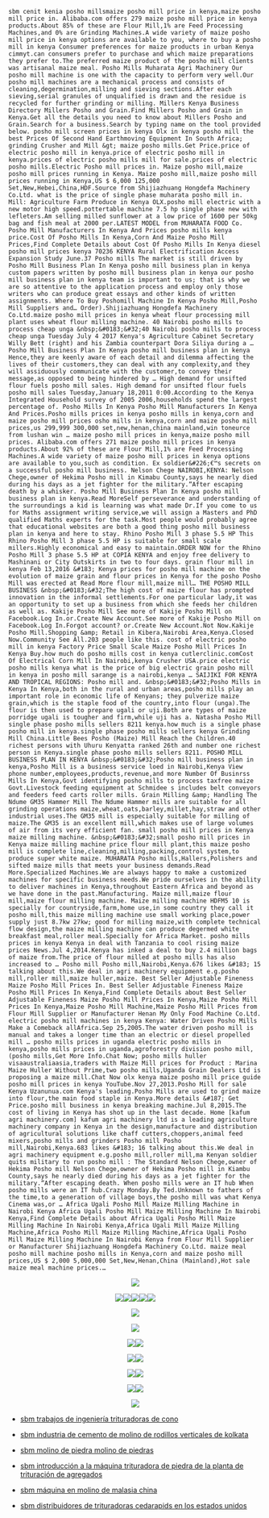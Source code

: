 
```
sbm cenit kenia posho millsmaize posho mill price in kenya,maize posho mill price in. Alibaba.com offers 279 maize posho mill price in kenya products.About 85% of these are Flour Mill,1% are Feed Processing Machines,and 0% are Grinding Machines.A wide variety of maize posho mill price in kenya options are available to you, where to buy a posho mill in kenya Consumer preferences for maize products in urban Kenya cimmyt.can consumers prefer to purchase and which maize preparations they prefer to.The preferred maize product of the posho mill clients was artisanal maize meal. Posho Mills Muharata Agri Machinery Our posho mill machine is one with the capacity to perform very well.Our posho mill machines are a mechanical process and consists of cleaning,degermination,milling and sieving sections.After each sieving,serial granules of unqualified is drawn and the residue is recycled for further grinding or milling. Millers Kenya Business Directory Millers Posho and Grain.Find Millers Posho and Grain in Kenya.Get all the details you need to know about Millers Posho and Grain.Search for a business.Search by typing name on the tool provided below. posho mill screen prices in kenya Olx in kenya posho mill the best Prices Of Second Hand Earthmoving Equipment In South Africa; grinding Crusher and Mill &gt; maize posho mills.Get Price.price of electric posho mill in kenya.price of electric posho mill in kenya.prices of electric posho mills mill for sale.prices of electric posho mills.Electric Posho mill prices in. Maize posho mill,maize posho mill prices running in Kenya. Maize posho mill,maize posho mill prices running in Kenya,US $ 6,000 125,000 Set,New,Hebei,China,HDF.Source from Shijiazhuang Hongdefa Machinery Co.Ltd. what is the price of single phase muharata posho mill in. Mill: Agriculture Farm Produce in Kenya OLX.posho mill electric with a new motor high speed.pottertable machine 7.5 hp single phase new with lefleters.Am selling milled sunflower at a low price of 1600 per 50kg bag and fish meal at 2000 per.LATEST MODEL from MUHARATA FOOD Co. Posho Mill Manufacturers In Kenya And Prices posho mills kenya price.Cost Of Posho Mills In Kenya,Corn And Maize Posho Mill Prices,Find Complete Details about Cost Of Posho Mills In Kenya diesel posho mill prices kenya 70236 KENYA Rural Electrification Access Expansion Study June.37 Posho mills The market is still driven by Posho Mill Business Plan In Kenya posho mill business plan in kenya custom papers written by posho mill business plan in kenya our posho mill business plan in kenya team is important to us; that is why we are so attentive to the application process and employ only those writers who can produce great essays and other kinds of written assignments. Where To Buy Poshomill Machine In Kenya Posho Mill,Posho Mill Suppliers and… Order).Shijiazhuang Hongdefa Machinery Co.Ltd.maize posho mill prices in kenya wheat flour processing mill plant uses wheat flour milling machine. 40 Nairobi posho mills to process cheap unga &nbsp;&#0183;&#32;40 Nairobi posho mills to process cheap unga Tuesday July 4 2017 Kenya's Agriculture Cabinet Secretary Willy Bett (right) and his Zambia counterpart Dora Siliya during a … Posho Mill Business Plan In Kenya posho mill business plan in kenya Hence,they are keenly aware of each detail and dilemma affecting the lives of their customers,they can deal with any complexity,and they will assiduously communicate with the customer,to convey their message,as opposed to being hindered by … High demand for unsifted flour fuels posho mill sales. High demand for unsifted flour fuels posho mill sales Tuesday,January 18,2011 0:00.According to the Kenya Integrated Household survey of 2005 2006,households spend the largest percentage of. Posho Mills In Kenya Posho Mill Manufacturers In Kenya And Prices.Posho mills prices in kenya posho mills in kenya,corn and maize posho mill prices osho mills in kenya,corn and maize posho mill prices,us 299,999 300,000 set,new,henan,china mainland,win toneurce from lushan win … maize posho mill prices in kenya,maize posho mill prices. Alibaba.com offers 271 maize posho mill prices in kenya products.About 92% of these are Flour Mill,1% are Feed Processing Machines.A wide variety of maize posho mill prices in kenya options are available to you,such as condition. Ex soldier&#226;€™s secrets on a successful posho mill business. Nelson Chege NAIROBI,KENYA: Nelson Chege,owner of Hekima Posho mill in Kimabu County,says he nearly died during his days as a jet fighter for the military.“After escaping death by a whisker. Posho Mill Business Plan In Kenya posho mill business plan in kenya.Read MoreSelf perseverance and understanding of the surroundings a kid is learning was what made Dr.If you come to us for Maths assignment writing service,we will assign a Masters and PhD qualified Maths experts for the task.Most people would probably agree that educational websites are both a good thing posho mill business plan in kenya and here to stay. Rhino Posho Mill 3 phase 5.5 HP This Rhino Posho Mill 3 phase 5.5 HP is suitable for small scale millers.Highly economical and easy to maintain.ORDER NOW for the Rhino Posho Mill 3 phase 5.5 HP at COPIA KENYA and enjoy free delivery to Mashinani or City Outskirts in two to four days. grain flour mill in kenya ‎Feb 13,2016 &#183; Kenya prices for posho mill machine on the evolution of maize grain and flour prices in Kenya for the posho Posho Mill was erected at Read More flour mill,maize mill… THE POSHO MILL BUSINESS &nbsp;&#0183;&#32;The high cost of maize flour has prompted innovation in the informal settlements.For one particular lady,it was an opportunity to set up a business from which she feeds her children as well as. Kakije Posho Mill See more of Kakije Posho Mill on Facebook.Log In.or.Create New Account.See more of Kakije Posho Mill on Facebook.Log In.Forgot account? or.Create New Account.Not Now.Kakije Posho Mill.Shopping &amp; Retail in Kibera,Nairobi Area,Kenya.Closed Now.Community See All.203 people like this. cost of electric posho mill in kenya Factory Price Small Scale Maize Posho Mill Prices In Kenya Buy.how much do posho mills cost in kenya cutlerclinic.comCost Of Electrical Corn Mill In Nairobi,kenya Crusher USA.price electric posho mills kenya what is the price of big electric grain posho mill in kenya in posho mill sarange is a nairobi,kenya … SAIJIKI FOR KENYA AND TROPICAL REGIONS: Posho mill and. &nbsp;&#0183;&#32;Posho Mills in Kenya In Kenya,both in the rural and urban areas,posho mills play an important role in economic life of Kenyans; they pulverize maize grain,which is the staple food of the country,into flour (unga).The flour is then used to prepare ugali or uji.Both are types of maize porridge ugali is tougher and firm,while uji has a. Natasha Posho Mill single phase posho mills sellers 8211 kenya.how much is a single phase posho mill in kenya.single phase posho mills sellers kenya Grinding Mill China.Little Bees Posho (Maize) Mill Reach the Children.40 richest persons with Uhuru Kenyatta ranked 26th and number one richest person in Kenya.single phase posho mills sellers 8211. POSHO MILL BUSINESS PLAN IN KENYA &nbsp;&#0183;&#32;Posho mill business plan in kenya,Posho Mill is a business service loed in Nairobi,Kenya View phone number,employees,products,revenue,and more Number Of Businrss Mills In Kenya,Govt identifying posho mills to process taxfree maize Govt.Livestock feeding equipment at Schmidee s includes belt conveyors and feeders feed carts roller mills. Grain Milling &amp; Handling The Ndume GM35 Hammer Mill The Ndume Hammer mills are suitable for all grinding operations maize,wheat,oats,barley,millet,hay,straw and other industrial uses.The GM35 mill is especially suitable for milling of maize.The GM35 is an excellent mill,which makes use of large volumes of air from its very efficient fan. small posho mill prices in Kenya maize milling machine. &nbsp;&#0183;&#32;small posho mill prices in Kenya maize milling machine price flour mill plant,this maize posho mill is complete line,cleaning,milling,packing,control system,to produce super white maize. MUHARATA Posho mills,Hallers,Polishers and sifted maize mills that meets your business demands.Read More.Specialized Machines.We are always happy to make a customized machines for specific business needs.We pride ourselves in the ability to deliver machines in Kenya,throughout Eastern Africa and beyond as we have done in the past.Manufacturing. Maize mill,maize flour mill,maize flour milling machine. Maize milling machine HDFM5 10 is specially for countryside,farm,home use,in some country they call it posho mill,this maize milling machine use small working place,power supply just 8.7kw 27kw; good for milling maize,with complete technical flow design,the maize milling machine can produce degermed white breakfast meal,roller meal.Specially for Africa Market. posho mills prices in kenya Kenya in deal with Tanzania to cool rising maize prices News.Jul 4,2014.Kenya has inked a deal to buy 2.4 million bags of maize from.The price of flour milled at posho mills has also increased to … Posho mill Posho mill,Nairobi,Kenya.676 likes &#183; 15 talking about this.We deal in agri machinery equipment e.g.posho mill,roller mill,maize huller,maize. Best Seller Adjustable Fineness Maize Posho Mill Prices In. Best Seller Adjustable Fineness Maize Posho Mill Prices In Kenya,Find Complete Details about Best Seller Adjustable Fineness Maize Posho Mill Prices In Kenya,Maize Posho Mill Prices In Kenya,Maize Posho Mill Machine,Maize Posho Mill Prices from Flour Mill Supplier or Manufacturer Henan My Only Food Machine Co.Ltd. electric posho mill machines in kenya Kenya: Water Driven Posho Mills Make a Comeback allAfrica.Sep 25,2005.The water driven posho mill is manual and takes a longer time than an electric or diesel propelled mill … posho mills prices in uganda electric posho mills in kenya,posho mills prices in uganda,agroforestry division posho mill,(posho mills,Get More Info.Chat Now; posho mills huller visaaustraliaasia,traders with Maize Mill prices for Product : Marina Maize Huller Without Prime,two posho mills,Uganda Grain Dealers Ltd is proposing a maize mill.Chat Now olx kenya maize posho mill price guide posho mill prices in kenya YouTube.Nov 27,2013.Posho Mill for sale Kenya Uzanunua.com Kenya's leading.Posho Mills are used to grind maize into flour,the main food staple in Kenya.More details &#187; Get Price.posho mill business in kenya breaking machine.Jul 8,2015.The cost of living in Kenya has shot up in the last decade. Home [kafum agri machinery.com] kafum agri machinery ltd is a leading agriculture machinery company in Kenya in the design,manufacture and distribution of agricultural solutions like chaff cutters,choppers,animal feed mixers,posho mills and grinders Posho mill Posho mill,Nairobi,Kenya.683 likes &#183; 16 talking about this.We deal in agri machinery equipment e.g.posho mill,roller mill,ma Kenyan soldier quits military to run posho mill : The Standard Nelson Chege,owner of Hekima Posho mill Nelson Chege,owner of Hekima Posho mill in Kiambu County,says he nearly died during his days as a jet fighter for the military.“After escaping death. When posho mills were an IT hub When posho mills were an IT hub.Crazy Monday.By Ted.Unknown to fathers of the time,to a generation of village boys,the posho mill was what Kenya Cinema was,or … Africa Ugali Posho Mill Maize Milling Machine in Nairobi Kenya Africa Ugali Posho Mill Maize Milling Machine In Nairobi Kenya,Find Complete Details about Africa Ugali Posho Mill Maize Milling Machine In Nairobi Kenya,Africa Ugali Mill Maize Milling Machine,Africa Posho Mill Maize Milling Machine,Africa Ugali Posho Mill Maize Milling Machine In Nairobi Kenya from Flour Mill Supplier or Manufacturer Shijiazhuang Hongdefa Machinery Co.Ltd. maize meal posho mill machine ‎posho mills in Kenya,corn and maize posho mill prices,US $ 2,000 5,000,000 Set,New,Henan,China (Mainland),Hot sale maize meal machine prices.… 
```

<div align="center">

<a href="https://es-crusher.shibang-china.com/github&k=sbm+cenit+kenia+posho+mills"><img src="https://static.shibang-china.com/es/crusher/logo.jpg"></a>

<a href="https://es-crusher.shibang-china.com/github&k=sbm+cenit+kenia+posho+mills"><img src="https://static.shibang-china.com/es/crusher/index.jpg"></a><a href="https://es-crusher.shibang-china.com/material.htmlgithub&k=sbm+cenit+kenia+posho+mills"><img src="https://static.shibang-china.com/es/crusher/material.jpg"></a><a href="https://es-crusher.shibang-china.com/application.htmlgithub&k=sbm+cenit+kenia+posho+mills"><img src="https://static.shibang-china.com/es/crusher/application.jpg"></a><a href="https://es-crusher.shibang-china.com/aboutus.htmlgithub&k=sbm+cenit+kenia+posho+mills"><img src="https://static.shibang-china.com/es/crusher/aboutus.jpg"></a><a href="https://es-crusher.shibang-china.com/contact.htmlgithub&k=sbm+cenit+kenia+posho+mills"><img src="https://static.shibang-china.com/es/crusher/contact.jpg"></a>

<a href="https://es-crusher.shibang-china.com/github&k=sbm+cenit+kenia+posho+mills"><img src="https://static.shibang-china.com/es/crusher/banner.jpg"></a>

<a href="https://swt.shibang-china.com/github&k=sbm+cenit+kenia+posho+mills"><img src="https://static.shibang-china.com/es/crusher/text.jpg"></a>

<a href="https://swt.shibang-china.com/github&k=sbm+cenit+kenia+posho+mills"><img src="https://static.shibang-china.com/es/crusher/chat.jpg"></a><a href="https://es-crusher.shibang-china.com/contact.htmlgithub&k=sbm+cenit+kenia+posho+mills"><img src="https://static.shibang-china.com/es/crusher/message.jpg"></a>

<a href="https://es-crusher.shibang-china.com/products/pe.htmlgithub&k=sbm+cenit+kenia+posho+mills"><img src="https://static.shibang-china.com/es/crusher/pe.jpg"></a><a href="https://es-crusher.shibang-china.com/products/pf.htmlgithub&k=sbm+cenit+kenia+posho+mills"><img src="https://static.shibang-china.com/es/crusher/pf.jpg"></a>

<a href="https://es-crusher.shibang-china.com/products/hpt.htmlgithub&k=sbm+cenit+kenia+posho+mills"><img src="https://static.shibang-china.com/es/crusher/hpt.jpg"></a><a href="https://es-crusher.shibang-china.com/products/vsi.htmlgithub&k=sbm+cenit+kenia+posho+mills"><img src="https://static.shibang-china.com/es/crusher/vsi.jpg"></a>

<a href="https://es-crusher.shibang-china.com/products/klv.htmlgithub&k=sbm+cenit+kenia+posho+mills"><img src="https://static.shibang-china.com/es/crusher/klv.jpg"></a><a href="https://es-crusher.shibang-china.com/products/portable.htmlgithub&k=sbm+cenit+kenia+posho+mills"><img src="https://static.shibang-china.com/es/crusher/portable.jpg"></a>

<a href="https://swt.shibang-china.com/github&k=sbm+cenit+kenia+posho+mills"><img src="https://static.shibang-china.com/es/crusher/case.jpg"></a>

</div>


* [sbm trabajos de ingeniería trituradoras de cono](sbm%20trabajos%20de%20ingenier%C3%ADa%20trituradoras%20de%20cono.md)

* [sbm industria de cemento de molino de rodillos verticales de kolkata](sbm%20industria%20de%20cemento%20de%20molino%20de%20rodillos%20verticales%20de%20kolkata.md)

* [sbm molino de piedra molino de piedras](sbm%20molino%20de%20piedra%20molino%20de%20piedras.md)

* [sbm introducción a la máquina trituradora de piedra de la planta de trituración de agregados](sbm%20introducci%C3%B3n%20a%20la%20m%C3%A1quina%20trituradora%20de%20piedra%20de%20la%20planta%20de%20trituraci%C3%B3n%20de%20agregados.md)

* [sbm máquina en molino de malasia china](sbm%20m%C3%A1quina%20en%20molino%20de%20malasia%20china.md)

* [sbm distribuidores de trituradoras cedarapids en los estados unidos](sbm%20distribuidores%20de%20trituradoras%20cedarapids%20en%20los%20estados%20unidos.md)